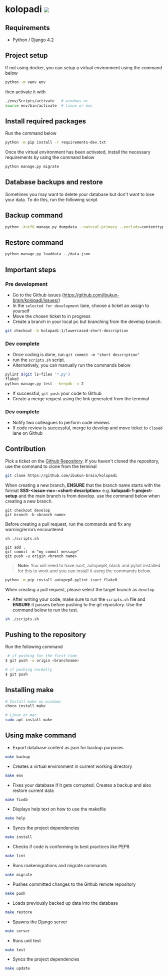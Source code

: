 # kolopadi ![](https://github.com/ibukun-brain/kolopadi/workflows/CI/badge.svg)


<!-- ## Useful links

- [Github repo](https://github.com/ibukun-brain/kolopadi)
- [Theme](https://codescandy.com/coach/bootstrap-5/index.html) -->

## Requirements

- Python / Django 4.2

## Project setup

If not using docker, you can setup a virtual environment using the command below

```sh
python -m venv env
```

then activate it with

```sh
./env/Scripts/activate   # windows or
source env/bin/activate  # linux or mac
```

## Install required packages

Run the command below

```sh
python -m pip install -r requirements-dev.txt
```

Once the virtual environment has been activated, install the necessary requirements by using the command below

```sh
python manage.py migrate
```

## Database backups and restore

Sometimes you may want to delete your database but don't want to lose your data. To do this, run the following script

## Backup command

```sh
python -Xutf8 manage.py dumpdata --natural-primary --exclude=contenttypes --exclude=auth.permission --exclude=admin.logentry --exclude=sessions.session > ../data.json
```

## Restore command

```sh
python manage.py loaddata ../data.json
```


## Important steps

### Pre development
- Go to the Github issues (https://github.com/ibukun-brain/kolopadi/issues/)
- In the `selected for development` lane, choose a ticket an assign to yourself
- Move the chosen ticket to in progress
- Create a branch in your local pc but branching from the develop branch.

```sh
git checkout -b kolopadi-1/lowercased-short-description
```

### Dev complete
- Once coding is done, run `git commit -m "short description"`
- run the `scripts.sh` script.
- Alternatively, you can manually run the commands below

```sh
pylint $(git ls-files '*.py')
flake8
python manage.py test --keepdb -v 2
```

- If successful, `git push` your code to Github
- Create a merge request using the link generated from the terminal
### Dev complete

- Notify two colleagues to perform code reviews
- If code review is successful, merge to develop and move ticket to `closed` lane on Github

## Contribution

Pick a ticket on the [Github Repository](https://github.com/ibukun-brain/kolopadi). If you haven't cloned the repository, use the command to clone from the terminal

```sh
git clone https://github.com/ibukun-brain/kolopadi
```

When creating a new branch, **ENSURE** that the branch name starts with the format **SSS-&lt;issue-no&gt;-&lt;short-description&gt;** e.g. **kolopadi-1-project-setup** and the main branch is from develop. use the command below when creating a new branch.

```
git checkout develop
git branch -b <branch name>
```

Before creating a pull request, run the commands and fix any warning/errors encountered

```
sh ./scripts.sh

git add .
git commit -m "my commit message"
git push -u origin <branch name>
```

> **Note:** You will need to have isort, autopep8, black and pylint installed for this to work and you can install it using the commands below.

```sh
python -m pip install autopep8 pylint isort flake8
```

When creating a pull request, please select the target branch as `develop`.

- After writing your code, make sure to run the `scripts.sh` file and **ENSURE** it passes before pushing to the git repository. Use the command below to run the test.

```sh
sh ./scripts.sh
```

## Pushing to the repository

Run the following command

```sh
 # if pushing for the first time
$ git push -u origin <branchname>

# if pushing normally
$ git push
```

## Installing make

```sh
# Install make on windows
choco install make

# Linux or mac
sudo apt install make
```

## Using make command

* Export database content as json for backup purposes

```sh
make backup
```

* Creates a virtual environment in current working directory

```sh
make env
```

* Fixes your database if it gets corrupted. Creates a backup and also restore current data

```sh
make fixdb
```

* Displays help text on how to use the makefile

```sh
make help
```

* Syncs the project dependencies

```sh
make install
```

* Checks if code is conforming to best practices like PEP8

```sh
make lint
```

* Runs makemigrations and migrate commands

```sh
make migrate
```

* Pushes committed changes to the Github remote repository

```sh
make push
```

* Loads previously backed up data into the database

```sh
make restore
```

* Spawns the Django server

```sh
make server
```

* Runs unit test

```sh
make test
```

* Syncs the project dependencies

```sh
make update
```
